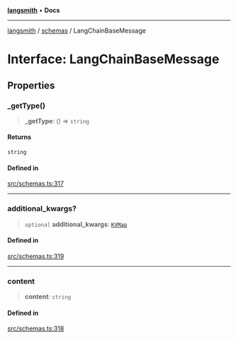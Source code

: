 [**langsmith**](../../README.md) • **Docs**

***

[langsmith](../../README.md) / [schemas](../README.md) / LangChainBaseMessage

# Interface: LangChainBaseMessage

## Properties

### \_getType()

> **\_getType**: () => `string`

#### Returns

`string`

#### Defined in

[src/schemas.ts:317](https://github.com/langchain-ai/langsmith-sdk/blob/da3c1bb4f1396b48909bf0abac53fd717458c764/js/src/schemas.ts#L317)

***

### additional\_kwargs?

> `optional` **additional\_kwargs**: [`KVMap`](../type-aliases/KVMap.md)

#### Defined in

[src/schemas.ts:319](https://github.com/langchain-ai/langsmith-sdk/blob/da3c1bb4f1396b48909bf0abac53fd717458c764/js/src/schemas.ts#L319)

***

### content

> **content**: `string`

#### Defined in

[src/schemas.ts:318](https://github.com/langchain-ai/langsmith-sdk/blob/da3c1bb4f1396b48909bf0abac53fd717458c764/js/src/schemas.ts#L318)
